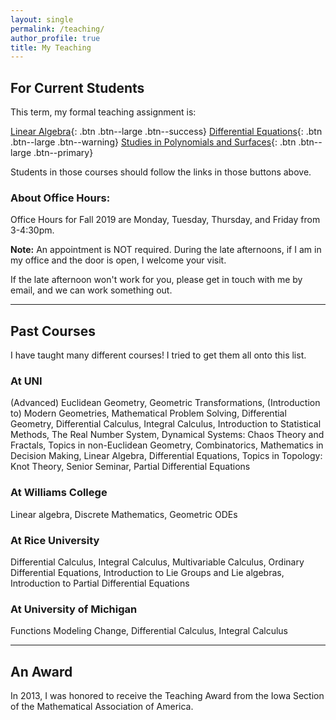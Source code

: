 ```yaml
---
layout: single
permalink: /teaching/
author_profile: true
title: My Teaching
---
```


<h2>For Current Students</h2>

This term, my formal teaching assignment is:

[Linear Algebra]({{site.url}}{{site.baseurl}}/la19f/){: .btn .btn--large .btn--success}
[Differential Equations]({{site.url}}{{site.baseurl}}/de19f/){: .btn .btn--large .btn--warning}
[Studies in Polynomials and Surfaces]({{site.url}}{{site.baseurl}}/ps19f/){: .btn .btn--large .btn--primary}

Students in those courses should follow the links in those buttons above.

<h3>About Office Hours:</h3>
Office Hours for Fall 2019 are Monday, Tuesday, Thursday, and Friday from
3-4:30pm.

<strong>Note:</strong> An appointment is NOT required. During the late
afternoons, if I am in my office and the door is open, I welcome your visit.

If the late afternoon won't work for you, please get in touch with me by email,
and we can work something out.

---

<h2>Past Courses</h2>

I have taught many different courses! I tried to get them all onto this list.

<h3>At UNI</h3>

  (Advanced) Euclidean Geometry, Geometric Transformations, (Introduction to) Modern Geometries, Mathematical Problem Solving, Differential Geometry, Differential Calculus, Integral Calculus, Introduction to Statistical Methods, The Real Number System, Dynamical Systems: Chaos Theory and Fractals, Topics in non-Euclidean Geometry, Combinatorics, Mathematics in Decision Making, Linear Algebra, Differential Equations,
  Topics in Topology: Knot Theory, Senior Seminar, Partial Differential Equations

<h3>At Williams College</h3>

  Linear algebra, Discrete Mathematics, Geometric ODEs

<h3>At Rice University</h3>

   Differential Calculus, Integral Calculus, Multivariable Calculus, Ordinary Differential Equations, Introduction to Lie Groups and Lie algebras, Introduction to Partial Differential Equations

<h3>At University of Michigan</h3>

  Functions Modeling Change, Differential Calculus, Integral Calculus

---
<h2>An Award</h2>

In 2013, I was honored to receive the Teaching Award from the Iowa Section of
the Mathematical Association of America.
